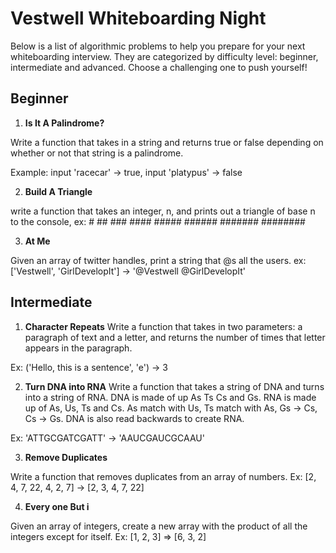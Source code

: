 # Vestwell Whiteboarding Night

Below is a list of algorithmic problems to help you prepare for your next whiteboarding interview. They are categorized by difficulty level: beginner, intermediate and advanced. Choose a challenging one to push yourself! 

## Beginner 

1. **Is It A Palindrome?**

Write a function that takes in a string and returns true or false depending on whether or not that string is a palindrome.

Example: input 'racecar' -> true, input 'platypus' -> false

2. **Build A Triangle**

 write a function that takes an integer, n, and prints out a triangle of base n to the console, ex:
        #
        ##
        ###
        ####
        #####
        ######
        #######
        ########

3. **At Me**

  Given an array of twitter handles, print a string that @s all the users.
  ex: ['Vestwell', 'GirlDevelopIt'] -> '@Vestwell @GirlDevelopIt'


## Intermediate

1. **Character Repeats**
 Write a function that takes in two parameters: a paragraph of text and a letter, and returns the number of times that letter appears in the paragraph.

 Ex: ('Hello, this is a sentence', 'e') -> 3

 2. **Turn DNA into RNA**
 Write a function that takes a string of DNA and turns into a string of RNA. DNA is made of up As Ts Cs and Gs. RNA is made up of As, Us, Ts and Cs. As match with Us, Ts match with As, Gs -> Cs, Cs -> Gs. DNA is also read backwards to create RNA. 

 Ex: 'ATTGCGATCGATT' -> 'AAUCGAUCGCAAU'

 3. **Remove Duplicates**
 
 Write a function that removes duplicates from an array of numbers. 
 Ex: [2, 4, 7, 22, 4, 2, 7] -> [2, 3, 4, 7, 22]

 4. **Every one But i**
 
 Given an array of integers, create a new array with the product of all the integers except for itself. 
 Ex: [1, 2, 3] => [6, 3, 2] 

